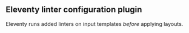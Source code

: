 ## Eleventy linter configuration plugin

Eleventy runs added linters on input templates *before* applying layouts.
